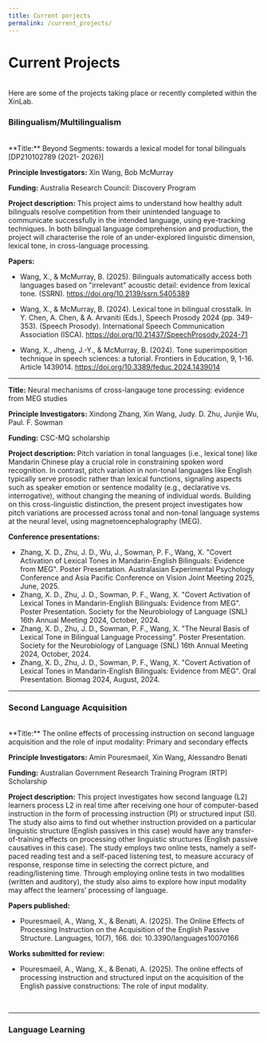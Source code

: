 ```yaml
---
title: Current porjects
permalink: /current_projects/
---
```

# Current Projects
<br/>
Here are some of the projects taking place or recently completed within the XinLab.

### Bilingualism/Multilingualism
<br/>
**Title:** Beyond Segments: towards a lexical model for tonal bilinguals [DP210102789 (2021- 2026)]

**Principle Investigators:** Xin Wang, Bob McMurray

**Funding:** Australia Research Council: Discovery Program 

**Project description:** This project aims to understand how healthy adult bilinguals resolve competition from their unintended language to communicate successfully in the intended language, using eye-tracking techniques. In both bilingual language comprehension and production, the project will characterise the role of an under-explored linguistic dimension, lexical tone, in cross-language processing.

**Papers:**

- Wang, X., & McMurray, B. (2025). Bilinguals automatically access both languages based on "irrelevant" acoustic detail: evidence from lexical tone. (SSRN).
<a href="https://doi.org/10.2139/ssrn.5405389" target="_blank">https://doi.org/10.2139/ssrn.5405389</a>
 
- Wang, X., & McMurray, B. (2024). Lexical tone in bilingual crosstalk. In Y. Chen, A. Chen, & A. Arvaniti (Eds.), Speech Prosody 2024 (pp. 349-353). (Speech Prosody). International Speech Communication Association (ISCA). <a href="https://doi.org/10.21437/SpeechProsody.2024-71" target="_blank">https://doi.org/10.21437/SpeechProsody.2024-71</a>
 
- Wang, X., Jheng, J.-Y., & McMurray, B. (2024). Tone superimposition technique in speech sciences: a tutorial. Frontiers in Education, 9, 1-16. Article 1439014.
<a href="https://doi.org/10.3389/feduc.2024.1439014" target="_blank">https://doi.org/10.3389/feduc.2024.1439014</a>

***

**Title:** Neural mechanisms of cross-langauge tone processing: evidence from MEG studies

**Principle Investigators:** Xindong Zhang, Xin Wang, Judy. D. Zhu, Junjie Wu, Paul. F. Sowman

**Funding:** CSC-MQ scholarship

**Project description:** Pitch variation in tonal languages (i.e., lexical tone) like Mandarin Chinese play a crucial role in constraining spoken word recognition. In contrast, pitch variation in non-tonal languages like English typically serve prosodic rather than lexical functions, signaling aspects such as speaker emotion or sentence modality (e.g., declarative vs. interrogative), without changing the meaning of individual words. Building on this cross-linguistic distinction, the present project investigates how pitch variations are processed across tonal and non-tonal language systems at the neural level, using magnetoencephalography (MEG).

**Conference presentations:**
- Zhang, X. D., Zhu, J. D., Wu, J., Sowman, P. F., Wang, X. "Covert Activation of Lexical Tones in Mandarin-English Bilinguals: Evidence from MEG". Poster Presentation. Australasian Experimental Psychology Conference and Asia Pacific Conference on Vision Joint Meeting 2025, June, 2025.
- Zhang, X. D., Zhu, J. D., Sowman, P. F., Wang, X. "Covert Activation of Lexical Tones in Mandarin-English Bilinguals: Evidence from MEG". Poster Presentation. Society for the Neurobiology of Language (SNL) 16th Annual Meeting 2024, October, 2024.
- Zhang, X. D., Zhu, J. D., Sowman, P. F., Wang, X. "The Neural Basis of Lexical Tone in Bilingual Language Processing". Poster Presentation. Society for the Neurobiology of Language (SNL) 16th Annual Meeting 2024, October, 2024.
- Zhang, X. D., Zhu, J. D., Sowman, P. F., Wang, X. "Covert Activation of Lexical Tones in Mandarin-English Bilinguals: Evidence from MEG". Oral Presentation. Biomag 2024, August, 2024.

***

### Second Language Acquisition
<br/>
**Title:** The online effects of processing instruction on second language acquisition and the role of input modality: Primary and secondary effects

**Principle Investigators:** Amin Pouresmaeil, Xin Wang, Alessandro Benati

**Funding:**  Australian Government Research Training Program (RTP) Scholarship

**Project description:** This project investigates how second language (L2) learners process L2 in real time after receiving one hour of computer-based instruction in the form of processing instruction (PI) or structured input (SI). The study also aims to find out whether instruction provided on a particular linguistic structure (English passives in this case) would have any transfer-of-training effects on processing other linguistic structures (English passive causatives in this case). The study employs two online tests, namely a self-paced reading test and a self-paced listening test, to measure accuracy of response, response time in selecting the correct picture, and reading/listening time. Through employing online tests in two modalities (written and auditory), the study also aims to explore how input modality may affect the learners’ processing of language.

**Papers published:**

- Pouresmaeil, A., Wang, X., & Benati, A. (2025). The Online Effects of Processing Instruction on the Acquisition of the English Passive Structure. Languages, 10(7), 166. doi: 10.3390/languages10070166

**Works submitted for review:**

- Pouresmaeil, A., Wang, X., & Benati, A. (2025). The online effects of processing instruction and structured input on the acquisition of the English passive constructions: The role of input modality.

<br/>

***
### Language Learning

<br/>



